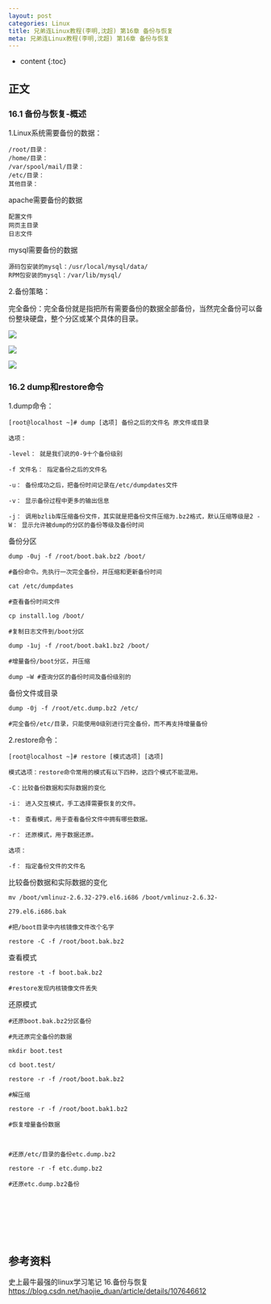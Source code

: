 ```yaml
---
layout: post
categories: Linux
title: 兄弟连Linux教程(李明,沈超) 第16章 备份与恢复
meta: 兄弟连Linux教程(李明,沈超) 第16章 备份与恢复
---
```

* content
{:toc}

## 正文

### 16.1 备份与恢复-概述

1.Linux系统需要备份的数据：

```
/root/目录：
/home/目录：
/var/spool/mail/目录：
/etc/目录：
其他目录：
```

apache需要备份的数据

```
配置文件
网页主目录
日志文件
```

mysql需要备份的数据

```
源码包安装的mysql：/usr/local/mysql/data/
RPM包安装的mysql：/var/lib/mysql/
```

2.备份策略：

完全备份：完全备份就是指把所有需要备份的数据全部备份，当然完全备份可以备份整块硬盘，整个分区或某个具体的目录。

![]({{site.baseurl}}/images/20210516/20210516182151.png)

![]({{site.baseurl}}/images/20210516/20210429114381.png)

![]({{site.baseurl}}/images/20210516/20210516182155.png)

### 16.2 dump和restore命令

1.dump命令：

```
[root@localhost ~]# dump [选项] 备份之后的文件名 原文件或目录

选项：

-level： 就是我们说的0-9十个备份级别

-f 文件名： 指定备份之后的文件名

-u： 备份成功之后，把备份时间记录在/etc/dumpdates文件

-v： 显示备份过程中更多的输出信息

-j： 调用bzlib库压缩备份文件，其实就是把备份文件压缩为.bz2格式，默认压缩等级是2 -W： 显示允许被dump的分区的备份等级及备份时间
```

备份分区

```
dump -0uj -f /root/boot.bak.bz2 /boot/

#备份命令。先执行一次完全备份，并压缩和更新备份时间

cat /etc/dumpdates

#查看备份时间文件

cp install.log /boot/

#复制日志文件到/boot分区

dump -1uj -f /root/boot.bak1.bz2 /boot/

#增量备份/boot分区，并压缩

dump –W #查询分区的备份时间及备份级别的
```

备份文件或目录

```
dump -0j -f /root/etc.dump.bz2 /etc/

#完全备份/etc/目录，只能使用0级别进行完全备份，而不再支持增量备份
```

2.restore命令：

```
[root@localhost ~]# restore [模式选项] [选项] 

模式选项：restore命令常用的模式有以下四种，这四个模式不能混用。

-C：比较备份数据和实际数据的变化

-i： 进入交互模式，手工选择需要恢复的文件。

-t： 查看模式，用于查看备份文件中拥有哪些数据。

-r： 还原模式，用于数据还原。

选项：

-f： 指定备份文件的文件名
```

比较备份数据和实际数据的变化

```
mv /boot/vmlinuz-2.6.32-279.el6.i686 /boot/vmlinuz-2.6.32-

279.el6.i686.bak

#把/boot目录中内核镜像文件改个名字

restore -C -f /root/boot.bak.bz2 
```

查看模式

```
restore -t -f boot.bak.bz2

#restore发现内核镜像文件丢失
```

还原模式

```
#还原boot.bak.bz2分区备份

#先还原完全备份的数据

mkdir boot.test

cd boot.test/

restore -r -f /root/boot.bak.bz2

#解压缩

restore -r -f /root/boot.bak1.bz2

#恢复增量备份数据

 

#还原/etc/目录的备份etc.dump.bz2

restore -r -f etc.dump.bz2 

#还原etc.dump.bz2备份
```

<br/><br/><br/><br/><br/>
## 参考资料

史上最牛最强的linux学习笔记 16.备份与恢复 <https://blog.csdn.net/haojie_duan/article/details/107646612>


